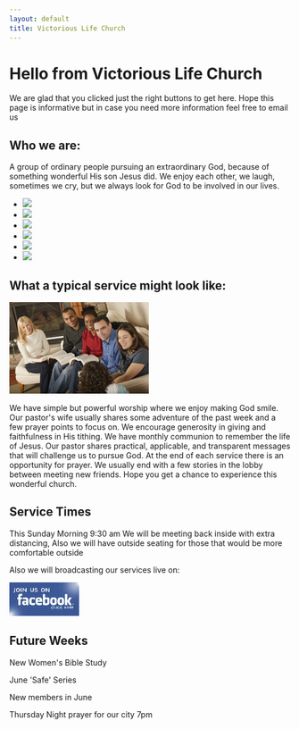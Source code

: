 ```yaml
---
layout: default
title: Victorious Life Church
---
```


# Hello from Victorious Life Church

We are glad that you clicked just the right buttons to get here. Hope this page is informative but in case you need more information feel free to email us

## Who we are:

A group of ordinary people pursuing an extraordinary God, because of something wonderful His son Jesus did. We enjoy each other, we laugh, sometimes we cry, but we always look for God to be involved in our lives.

<ul id="slides">
    <li class="slide showing"><img src="{{ '/images/1.jpg' | relative_url }}" /></li>
    <li class="slide"><img src="{{ '/images/1.jpg' | relative_url }}" /></li>
    <li class="slide"><img src="{{ '/images/1.jpg' | relative_url }}" /></li>
    <li class="slide"><img src="{{ '/images/1.jpg' | relative_url }}" /></li>
    <li class="slide"><img src="{{ '/images/1.jpg' | relative_url }}" /></li>
    <li class="slide"><img src="{{ '/images/1.jpg' | relative_url }}" /></li>
</ul>

## What a typical service might look like:

![Life groups](/images/lifegroups.jpg)

We have simple but powerful worship where we enjoy making God smile. Our pastor's wife usually shares some adventure of the past week and a few prayer points to focus on. We encourage generosity in giving and faithfulness in His tithing. We have monthly communion to remember the life of Jesus. Our pastor shares practical, applicable, and transparent messages that will challenge us to pursue God. At the end of each service there is an opportunity for prayer. We usually end with a few stories in the lobby between meeting new friends. Hope you get a chance to experience this wonderful church.

## Service Times

This Sunday Morning 9:30 am We will be meeting back inside with extra distancing, Also we will have outside seating for those that would be more comfortable outside

Also we will broadcasting our services live on:

<p><a href="http://www.facebook.com/vlcpo" target="_blank"><img src="images/facebook1.jpg"></a></p>

## Future Weeks

New Women's Bible Study

June 'Safe' Series

New members in June

Thursday Night prayer for our city 7pm
